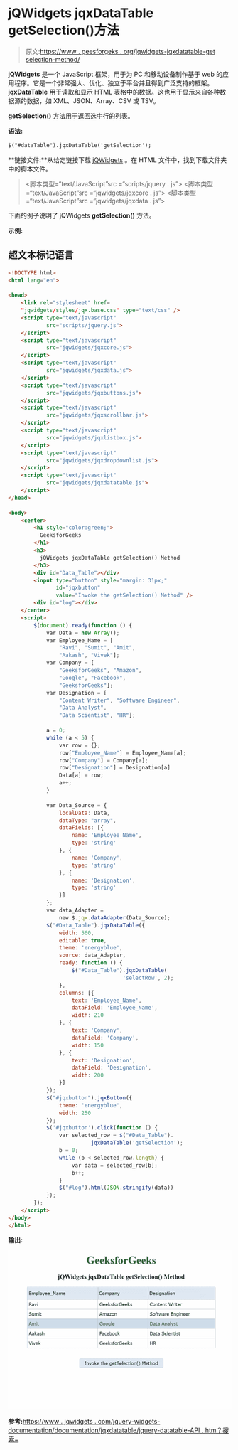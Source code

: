 # jQWidgets jqxDataTable getSelection()方法

> 原文:[https://www . geesforgeks . org/jqwidgets-jqxdatatable-get selection-method/](https://www.geeksforgeeks.org/jqwidgets-jqxdatatable-getselection-method/)

**jQWidgets** 是一个 JavaScript 框架，用于为 PC 和移动设备制作基于 web 的应用程序。它是一个非常强大、优化、独立于平台并且得到广泛支持的框架。 **jqxDataTable** 用于读取和显示 HTML 表格中的数据。这也用于显示来自各种数据源的数据，如 XML、JSON、Array、CSV 或 TSV。

**getSelection()** 方法用于返回选中行的列表。

**语法:**

```html
$("#dataTable").jqxDataTable('getSelection');
```

**链接文件:**从给定链接下载 [jQWidgets](https://www.jqwidgets.com/download/) 。在 HTML 文件中，找到下载文件夹中的脚本文件。

> <link rel="”stylesheet”" href="”jqwidgets/styles/jqx.base.css”" type="”text/css”">
> <脚本类型=“text/JavaScript”src =“scripts/jquery . js”></script>
> <脚本类型=“text/JavaScript”src =“jqwidgets/jqxcore . js”></script>
> <脚本类型=“text/JavaScript”src =“jqwidgets/jqxdata . js”>

下面的例子说明了 jQWidgets **getSelection()** 方法。

**示例:**

## 超文本标记语言

```html
<!DOCTYPE html>
<html lang="en">

<head>
    <link rel="stylesheet" href=
    "jqwidgets/styles/jqx.base.css" type="text/css" />
    <script type="text/javascript" 
            src="scripts/jquery.js">
    </script>
    <script type="text/javascript" 
            src="jqwidgets/jqxcore.js">
    </script>
    <script type="text/javascript" 
            src="jqwidgets/jqxdata.js">
    </script>
    <script type="text/javascript" 
            src="jqwidgets/jqxbuttons.js">
    </script>
    <script type="text/javascript" 
            src="jqwidgets/jqxscrollbar.js">
    </script>
    <script type="text/javascript" 
            src="jqwidgets/jqxlistbox.js">
    </script>
    <script type="text/javascript" 
            src="jqwidgets/jqxdropdownlist.js">
    </script>
    <script type="text/javascript" 
            src="jqwidgets/jqxdatatable.js">
    </script>
</head>

<body>
    <center>
        <h1 style="color:green;"> 
          GeeksforGeeks 
        </h1>
        <h3> 
          jQWidgets jqxDataTable getSelection() Method 
        </h3>
        <div id="Data_Table"></div>
        <input type="button" style="margin: 31px;" 
               id="jqxbutton" 
               value="Invoke the getSelection() Method" />
        <div id="log"></div>
    </center>
    <script>
        $(document).ready(function () {
            var Data = new Array();
            var Employee_Name = [
                "Ravi", "Sumit", "Amit", 
                "Aakash", "Vivek"];
            var Company = [
                "GeeksforGeeks", "Amazon", 
                "Google", "Facebook",
                "GeeksforGeeks"];
            var Designation = [
                "Content Writer", "Software Engineer", 
                "Data Analyst",
                "Data Scientist", "HR"];

            a = 0;
            while (a < 5) {
                var row = {};
                row["Employee_Name"] = Employee_Name[a];
                row["Company"] = Company[a];
                row["Designation"] = Designation[a]
                Data[a] = row;
                a++;
            }

            var Data_Source = {
                localData: Data,
                dataType: "array",
                dataFields: [{
                    name: 'Employee_Name',
                    type: 'string'
                }, {
                    name: 'Company',
                    type: 'string'
                }, {
                    name: 'Designation',
                    type: 'string'
                }]
            };
            var data_Adapter = 
                new $.jqx.dataAdapter(Data_Source);
            $("#Data_Table").jqxDataTable({
                width: 560,
                editable: true,
                theme: 'energyblue',
                source: data_Adapter,
                ready: function () {
                    $("#Data_Table").jqxDataTable(
                                    'selectRow', 2);
                },
                columns: [{
                    text: 'Employee_Name',
                    dataField: 'Employee_Name',
                    width: 210
                }, {
                    text: 'Company',
                    dataField: 'Company',
                    width: 150
                }, {
                    text: 'Designation',
                    dataField: 'Designation',
                    width: 200
                }]
            });
            $("#jqxbutton").jqxButton({
                theme: 'energyblue',
                width: 250
            });
            $('#jqxbutton').click(function () {
                var selected_row = $("#Data_Table").
                          jqxDataTable('getSelection');
                b = 0;
                while (b < selected_row.length) {
                    var data = selected_row[b];
                    b++;
                }
                $("#log").html(JSON.stringify(data))
            });
        });
    </script>
</body>
</html>
```

**输出:**

![](img/52ebbbdcddd3753a202463a2c7739ba1.png)

**参考:**[https://www . jqwidgets . com/jquery-widgets-documentation/documentation/jqxdatatable/jquery-datatable-API . htm？搜索=](https://www.jqwidgets.com/jquery-widgets-documentation/documentation/jqxdatatable/jquery-datatable-api.htm?search=)